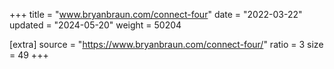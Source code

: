 +++
title = "www.bryanbraun.com/connect-four"
date = "2022-03-22"
updated = "2024-05-20"
weight = 50204

[extra]
source = "https://www.bryanbraun.com/connect-four/"
ratio = 3
size = 49
+++
